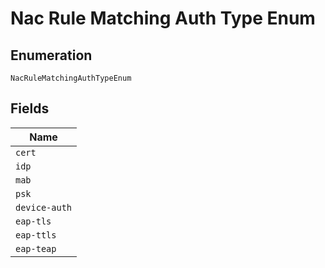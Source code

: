 
# Nac Rule Matching Auth Type Enum

## Enumeration

`NacRuleMatchingAuthTypeEnum`

## Fields

| Name |
|  --- |
| `cert` |
| `idp` |
| `mab` |
| `psk` |
| `device-auth` |
| `eap-tls` |
| `eap-ttls` |
| `eap-teap` |

